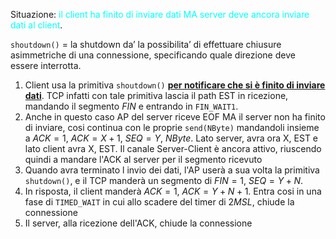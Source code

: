 Situazione: <span style=color:cyan>il client ha finito di inviare dati MA server deve ancora inviare dati al client</span>. 

`shoutdown()` = la shutdown da’ la possibilita’ di effettuare chiusure asimmetriche di una connessione, specificando quale direzione deve essere interrotta.

1. Client usa la primitiva `shoutdown()` <b><u>per notificare che si è finito di inviare dati</u></b>. TCP infatti con tale primitiva lascia il path EST in ricezione, mandando il segmento $FIN$ e entrando in `FIN_WAIT1`.
2. Anche in questo caso AP del server riceve EOF MA il server non ha finito di inviare, cosi continua con le proprie `send(NByte)` mandandoli insieme a $ACK = 1$, $ACK = X+1$, $SEQ = Y$, $NByte$. Lato server, avra ora X, EST e lato client avra X, EST. Il canale Server-Client è ancora attivo, riuscendo quindi a mandare l'ACK al server per il segmento ricevuto
3. Quando avra terminato l invio dei dati, l'AP userà a sua volta la primitiva `shutdown()`, e il TCP manderà un segmento di $FIN = 1$, $SEQ =  Y + N$.
4. In risposta, il client manderà $ACK=1$, $ACK=Y+N+1$. Entra cosi in una fase di `TIMED_WAIT` in cui allo scadere del timer di $2MSL$, chiude la connessione
5. Il server, alla ricezione dell'ACK, chiude la connessione